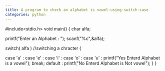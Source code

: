 ```yaml
---
title: A program to check an alphabet is vowel-using-switch-case
categories: python
---
```


#include&lt;stdio.h&gt;
void main()
{
char alfa;

printf("Enter an Alphabet : ");
scanf("%c",&amp;alfa);

switch( alfa ) //switching a chracter
{

case 'a' :
case 'e' :
case 'i' :
case 'o' :
case 'u' :
printf("Yes Enterd Alphabet is a vowel");
break;
default :
printf("No Enterd Alphabet is Not vowel");
}
}